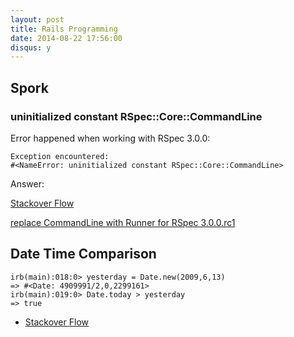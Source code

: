 ```yaml
---
layout: post
title: Rails Programming
date: 2014-08-22 17:56:00
disqus: y
---
```


## Spork
### uninitialized constant RSpec::Core::CommandLine 

Error happened when working with RSpec 3.0.0:

```
Exception encountered: 
#<NameError: uninitialized constant RSpec::Core::CommandLine>
```

Answer:

[Stackover Flow](http://stackoverflow.com/questions/24030907/spork-0-9-2-and-rspec-3-0-0-uninitialized-constant-rspeccorecommandline-n/24085168#24085168)

[replace CommandLine with Runner for RSpec 3.0.0.rc1](https://github.com/manafire/spork/commit/38c79dcedb246daacbadb9f18d09f50cc837de51#diff-937afaa19ccfee172d722a05112a7c6fR8)

## Date Time Comparison

```
irb(main):018:0> yesterday = Date.new(2009,6,13)
=> #<Date: 4909991/2,0,2299161>
irb(main):019:0> Date.today > yesterday
=> true
```

* [Stackover Flow](http://stackoverflow.com/questions/992431/comparing-dates-in-rails)

